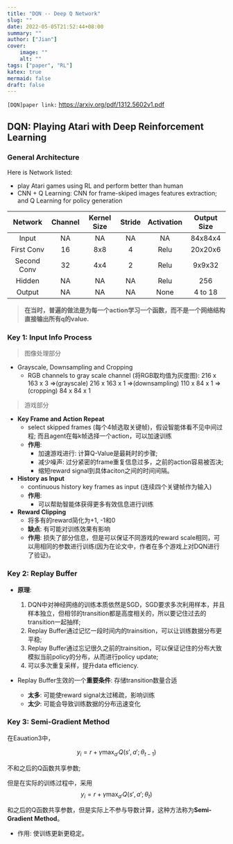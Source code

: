 ```yaml
---
title: "DQN -- Deep Q Network"
slug: ""
date: 2022-05-05T21:52:44+08:00
summary: ""
author: ["Jian"]
cover:
    image: ""
    alt: ""
tags: ["paper", "RL"]
katex: true
mermaid: false
draft: false
---
```


`[DQN]paper link:` https://arxiv.org/pdf/1312.5602v1.pdf


## DQN: Playing Atari with Deep Reinforcement Learning
### General Architecture

Here is Network listed:
- play Atari games using RL and perform better than human
- CNN + Q Learning: CNN for frame-skiped images features extraction; and Q Learning for policy generation

| Network | Channel | Kernel Size | Stride | Activation | Output Size|
|  :----: | :----:  |    :----:   |    :----:  |:----:|:----:|
|Input |NA    |NA    |NA    |NA    |84x84x4|
|First Conv|16|8x8|4|Relu|20x20x6|
|Second Conv|32|4x4|2|Relu|9x9x32|
|Hidden|NA|NA|NA|Relu|256|
|Output|NA|NA|NA|None|4 to 18|

> **在当时，普遍的做法是为每一个action学习一个函数，而不是一个网络结构直接输出所有q的value.**

### Key 1: Input Info Process

  > 图像处理部分
  - Grayscale, Downsampling and Cropping
    - RGB channels to gray scale channel (将RGB取均值为灰度图): 
      216 x 163 x 3 =>(grayscale) 216 x 163 x 1 =>(downsampling) 110 x 84 x 1 =>(cropping) 84 x 84 x 1 

  > 游戏部分
  - **Key Frame and Action Repeat**
    - select skipped frames (每个4帧选取关键帧)，假设智能体看不见中间过程; 而且agent在每k帧选择一个action，可以加速训练
    - **作用**:
      + 加速游戏进行: 计算Q-Value是最耗时的步骤;
      + 减少噪声: 过分紧密的frame重复信息过多，之前的action容易被否决;
      + 缩短reward signal到具体aciton之间的时间间隔。
  - **History as Input**
    - continuous history key frames as input (连续四个关键帧作为输入)
    - **作用**:
      + 可以帮助智能体获得更多有效信息进行训练
  - **Reward Clipping**
    - 将多有的reward简化为+1, -1和0
    - **缺点**: 有可能对训练效果有影响
    - **作用**: 损失了部分信息，但是可以保证不同游戏的reward scale相同，可以用相同的参数进行训练(因为在论文中，作者在多个游戏上对DQN进行了验证)。

### Key 2: Replay Buffer

  - **原理**:
    1. DQN中对神经网络的训练本质依然是SGD，SGD要求多次利用样本，并且样本独立，但相邻的transition都是高度相关的，所以要记住过去的transition一起抽样;
    2. Replay Buffer通过记忆一段时间内的trainsition，可以让训练数据分布更平稳;
    3. Replay Buffer通过忘记很久之前的trainsition，可以保证记住的分布大致模拟当前policy的分布，从而进行policy update;
    4. 可以多次重复采样，提升data efficiency.

  - Replay Buffer生效的一个**重要条件**: 存储transition数量合适
    + **太多**: 可能使reward signal太过稀疏，影响训练
    + **太少**: 可能会导致训练数据的分布迅速变化
    
### Key 3: Semi-Gradient Method

  在Eauation3中，  

  $$y_i = r + \gamma \max_{a'}Q(s', a'; \theta_{t-1})$$  

  不和之后的Q函数共享参数;

  但是在实际的训练过程中，采用  
  $$ y_i = r + \gamma \max_{a'}Q(s', a'; \theta_{t})$$  
    
  和之后的Q函数共享参数，但是实际上不参与导数计算，这种方法称为**Semi-Gradient Method**。

  - 作用: 使训练更新更稳定。